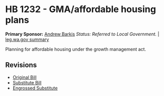 # HB 1232 - GMA/affordable housing plans
**Primary Sponsor:** [Andrew Barkis](/person/leg/andrew.barkis.md)
*Status: Referred to Local Government.* | [leg.wa.gov summary](https://app.leg.wa.gov/billsummary?BillNumber=1232&Year=2021)

Planning for affordable housing under the growth management act.

## Revisions
* [Original Bill](1/)
* [Substitute Bill](S/)
* [Engrossed Substitute](S.E/)